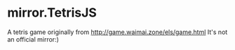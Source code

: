 # mirror.TetrisJS
A tetris game originally from http://game.waimai.zone/els/game.html
It's not an official mirror:)
